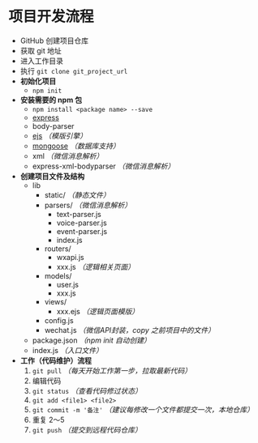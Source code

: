 # 项目开发流程

- GitHub 创建项目仓库
- 获取 git 地址
- 进入工作目录
- 执行 `git clone git_project_url`
- **初始化项目**
    - `npm init`
- **安装需要的 npm 包**
    - `npm install <package name> --save`
    - [express](http://expressjs.com/)
    - body-parser
    - [ejs](https://github.com/tj/ejs) _（模版引擎）_
    - [mongoose](https://github.com/Automattic/mongoose) _（数据库支持）_
    - xml _（微信消息解析）_
    - express-xml-bodyparser _（微信消息解析）_
- **创建项目文件及结构**
    - lib
        - static/ _（静态文件）_
        - parsers/ _（微信消息解析）_
            - text-parser.js
            - voice-parser.js
            - event-parser.js
            - index.js
        - routers/
            - wxapi.js
            - xxx.js _（逻辑相关页面）_
        - models/
            - user.js
            - xxx.js
        - views/
            - xxx.ejs _（逻辑页面模版）_
        - config.js
        - wechat.js _（微信API封装，copy 之前项目中的文件）_
    - package.json _（npm init 自动创建）_
    - index.js _（入口文件）_
- **工作（代码维护）流程**
    1. `git pull` _（每天开始工作第一步，拉取最新代码）_
    1. 编辑代码
    1. `git status` _（查看代码修过状态）_
    1. `git add <file1> <file2>`
    1. `git commit -m '备注'` _（建议每修改一个文件都提交一次，本地仓库）_
    1. 重复 2～5
    1. `git push` _（提交到远程代码仓库）_
